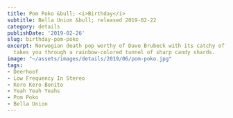 ```yaml
---
title: Pom Poko &bull; <i>Birthday</i>
subtitle: Bella Union &bull; released 2019-02-22
category: details
publishDate: '2019-02-26'
slug: birthday-pom-poko
excerpt: Norwegian death pop worthy of Dave Brubeck with its catchy off-meter hooks
  takes you through a rainbow-colored tunnel of sharp candy shards.
image: "~/assets/images/details/2019/06/pom-poko.jpg"
tags:
- Deerhoof
- Low Frequency In Stereo
- Kero Kero Bonito
- Yeah Yeah Yeahs
- Pom Poko
- Bella Union
---
```


